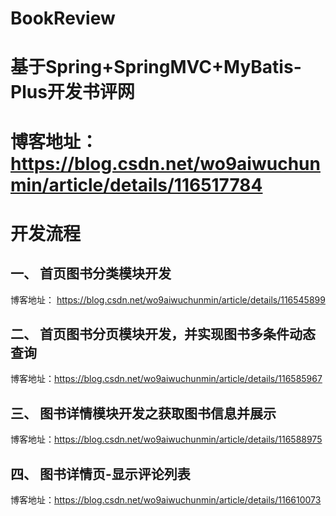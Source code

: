 # BookReview
# 基于Spring+SpringMVC+MyBatis-Plus开发书评网

# 博客地址：https://blog.csdn.net/wo9aiwuchunmin/article/details/116517784

# 开发流程
## 一、 首页图书分类模块开发

博客地址： https://blog.csdn.net/wo9aiwuchunmin/article/details/116545899

## 二、 首页图书分页模块开发，并实现图书多条件动态查询

博客地址：https://blog.csdn.net/wo9aiwuchunmin/article/details/116585967

## 三、 图书详情模块开发之获取图书信息并展示

博客地址：https://blog.csdn.net/wo9aiwuchunmin/article/details/116588975

## 四、 图书详情页-显示评论列表

博客地址：https://blog.csdn.net/wo9aiwuchunmin/article/details/116610073
